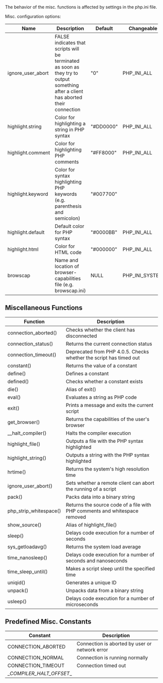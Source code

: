 The behavior of the misc. functions is affected by settings in the php.ini file.

Misc. configuration options:

|Name|	Description|	Default|	Changeable|
|--------|	-----------|	--------|	-----------|
|ignore_user_abort|	FALSE indicates that scripts will be terminated as soon as they try to output something after a client has aborted their connection|	"0"	|PHP_INI_ALL|
|highlight.string|	Color for highlighting a string in PHP syntax|	"#DD0000"	|PHP_INI_ALL|
|highlight.comment|	Color for highlighting PHP comments	|"#FF8000"|	PHP_INI_ALL|
|highlight.keyword|	Color for syntax highlighting PHP keywords (e.g. parenthesis and semicolon)	|"#007700"|	|PHP_INI_ALL|
|highlight.default|	Default color for PHP syntax	|"#0000BB"|	PHP_INI_ALL|
|highlight.html|	Color for HTML code|	"#000000"	|PHP_INI_ALL|
|browscap|	Name and location of browser-capabilities file (e.g. browscap.ini)	|NULL|	PHP_INI_SYSTEM|

## Miscellaneous Functions

|Function|	Description|
|--------|-----------|
|connection_aborted()|	Checks whether the client has disconnected|
|connection_status()|	Returns the current connection status|
|connection_timeout()|	Deprecated from PHP 4.0.5. Checks whether the script has timed out|
|constant()|	Returns the value of a constant|
|define()|	Defines a constant|
|defined()|	Checks whether a constant exists|
|die()|	Alias of exit()|
|eval()|	Evaluates a string as PHP code|
|exit()|	Prints a message and exits the current script|
|get_browser()|	Returns the capabilities of the user's browser|
|__halt_compiler()|	Halts the compiler execution|
|highlight_file()|	Outputs a file with the PHP syntax highlighted|
|highlight_string()|	Outputs a string with the PHP syntax highlighted|
|hrtime()|	Returns the system's high resolution time|
|ignore_user_abort()|	Sets whether a remote client can abort the running of a script|
|pack()|	Packs data into a binary string|
|php_strip_whitespace()|	Returns the source code of a file with PHP comments and whitespace removed
|show_source()|	Alias of highlight_file()|
|sleep()|	Delays code execution for a number of seconds|
|sys_getloadavg()|	Returns the system load average|
|time_nanosleep()|	Delays code execution for a number of seconds and nanoseconds|
|time_sleep_until()|	Makes a script sleep until the specified time|
|uniqid()|	Generates a unique ID|
|unpack()|	Unpacks data from a binary string|
|usleep()|	Delays code execution for a number of microseconds|

## Predefined Misc. Constants

|Constant	|Description|
|--------|-----------|
|CONNECTION_ABORTED	|Connection is aborted by user or network error|
|CONNECTION_NORMAL	|Connection is running normally|
|CONNECTION_TIMEOUT	|Connection timed out|
|\__COMPILER_HALT_OFFSET__|	 |
